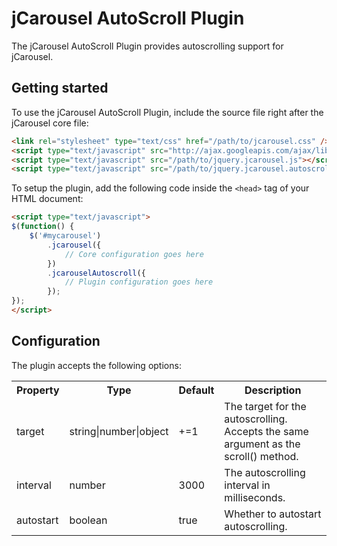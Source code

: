 jCarousel AutoScroll Plugin
===========================

The jCarousel AutoScroll Plugin provides autoscrolling support for jCarousel.

Getting started
---------------

To use the jCarousel AutoScroll Plugin, include the source file right after the jCarousel core file:

```html
<link rel="stylesheet" type="text/css" href="/path/to/jcarousel.css" />
<script type="text/javascript" src="http://ajax.googleapis.com/ajax/libs/jquery/1.6.4/jquery.min.js"></script>
<script type="text/javascript" src="/path/to/jquery.jcarousel.js"></script>
<script type="text/javascript" src="/path/to/jquery.jcarousel.autoscroll.js"></script>
```

To setup the plugin, add the following code inside the `<head>` tag of your HTML document:

```html
<script type="text/javascript">
$(function() {
    $('#mycarousel')
        .jcarousel({
            // Core configuration goes here
        })
        .jcarouselAutoscroll({
            // Plugin configuration goes here
        });
});
</script>
```

Configuration
-------------

The plugin accepts the following options:

<table>
    <tr>
        <th>Property</th>
        <th>Type</th>
        <th>Default</th>
        <th>Description</th>
    </tr>
    <tr>
        <td>target</td>
        <td>string|number|object</td>
        <td>+=1</td>
        <td>The target for the autoscrolling. Accepts the same argument as the scroll() method.</td>
    </tr>
    <tr>
        <td>interval</td>
        <td>number</td>
        <td>3000</td>
        <td>The autoscrolling interval in milliseconds.</td>
    </tr>
    <tr>
        <td>autostart</td>
        <td>boolean</td>
        <td>true</td>
        <td>Whether to autostart autoscrolling.</td>
    </tr>
</table>
